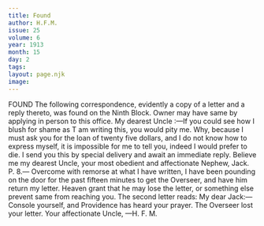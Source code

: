 ```yaml
---
title: Found
author: H.F.M.
issue: 25
volume: 6
year: 1913
month: 15
day: 2
tags:
layout: page.njk
image:
---
```

FOUND    The following correspondence, evidently a copy of a letter and a reply thereto, was found on the Ninth Block. Owner may have same by applying in person to this office.    My dearest Uncle :—If you could see how I blush for shame as T am writing this, you would pity me. Why, because I must ask you for the loan of twenty five dollars, and I do not know how to express myself, it is impossible for me to tell you, indeed I would prefer to die. I send you this by special delivery and await an immediate reply. Believe me my dearest Uncle, your most obedient and affectionate Nephew, Jack. P. 8.— Overcome with remorse at what I have written, I have been pounding on the door for the past fifteen minutes to get the Overseer, and have him return my letter. Heaven grant that he may lose the letter, or something else prevent same from reaching you. The second letter reads: My dear Jack:—Console yourself, and Providence has heard your prayer. The Overseer lost your letter. Your affectionate Uncle, —H. F. M. 
